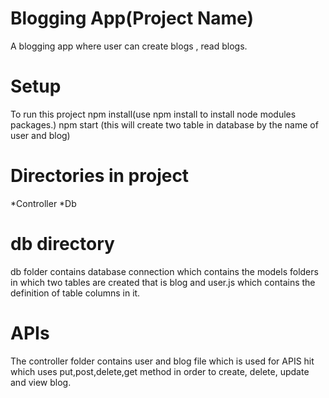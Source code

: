 # Blogging App(Project Name)
 A blogging app where  user can create blogs , read blogs.
 
 # Setup
 To run this project
 npm install(use npm install to install node modules packages.)
 npm start
 (this will create two table in database by the name of user and blog)
 
 # Directories in project
 *Controller
 *Db
 
 
 # db directory
 db folder contains database connection which contains the models folders in which
 two tables are created that is blog and user.js which contains the definition of table columns
 in it.
 
 # APIs
 
 The controller folder contains user and blog file which is used for APIS hit which uses 
 put,post,delete,get method in order to create, delete, update and view blog.
